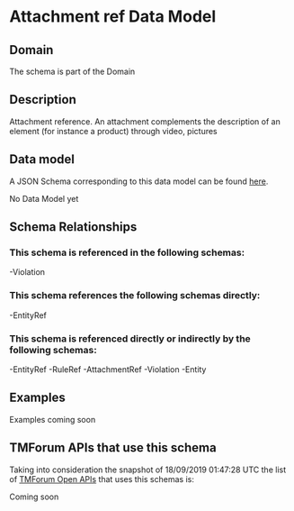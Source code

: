 # Attachment ref Data Model

## Domain

The  schema is part of the  Domain

## Description

Attachment reference. An attachment complements the description of an element (for instance a product) through video, pictures

## Data model

A JSON Schema corresponding to this data model can be found
[here](https://github.com/tmforum-rand/schemas/blob/master/Common/AttachmentRef.schema.json).

No Data Model yet

## Schema Relationships

### This schema is referenced in the following schemas:

-Violation

### This schema references the following schemas directly:

-EntityRef

### This schema is referenced directly or indirectly by the following schemas:

-EntityRef
-RuleRef
-AttachmentRef
-Violation
-Entity



## Examples

Examples coming soon

## TMForum APIs that use this schema

Taking into consideration the snapshot of 18/09/2019 01:47:28 UTC the list of [TMForum Open APIs](https://www.tmforum.org/open-apis/) that uses this schemas is:

Coming soon